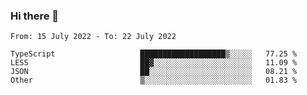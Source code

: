 ### Hi there 👋

<!--START_SECTION:waka-->

```text
From: 15 July 2022 - To: 22 July 2022

TypeScript                   ███████████████████▒░░░░░   77.25 %
LESS                         ██▓░░░░░░░░░░░░░░░░░░░░░░   11.09 %
JSON                         ██░░░░░░░░░░░░░░░░░░░░░░░   08.21 %
Other                        ▒░░░░░░░░░░░░░░░░░░░░░░░░   01.83 %
```

<!--END_SECTION:waka-->

<!--
**jtaox/jtaox** is a ✨ _special_ ✨ repository because its `README.md` (this file) appears on your GitHub profile.

Here are some ideas to get you started:

- 🔭 I’m currently working on ...
- 🌱 I’m currently learning ...
- 👯 I’m looking to collaborate on ...
- 🤔 I’m looking for help with ...
- 💬 Ask me about ...
- 📫 How to reach me: ...
- 😄 Pronouns: ...
- ⚡ Fun fact: ...
-->
